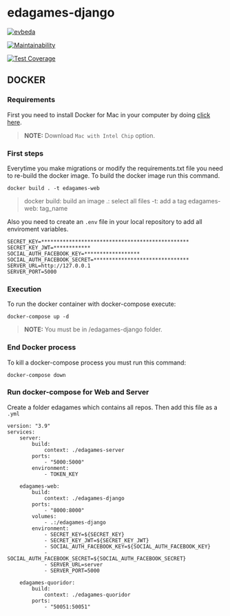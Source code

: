 # edagames-django

[![evbeda](https://circleci.com/gh/evbeda/edagames-client.svg?style=shield&circle-token=e93c0f1353243455610bd2f48cf8fb877626c4eb)](https://circleci.com/gh/evbeda/edagames-django)

[![Maintainability](https://api.codeclimate.com/v1/badges/40a2e96df1f2056ea2c4/maintainability)](https://codeclimate.com/github/evbeda/edagames-django/maintainability)

[![Test Coverage](https://api.codeclimate.com/v1/badges/40a2e96df1f2056ea2c4/test_coverage)](https://codeclimate.com/github/evbeda/edagames-django/test_coverage)

## DOCKER
### Requirements
First you need to install Docker for Mac in your computer by doing [click here](https://www.docker.com/products/docker-desktop).
> **NOTE:** Download `Mac with Intel Chip` option.

### First steps
Everytime you make migrations or modify the requirements.txt file you need to re-build the docker image.
To build the docker image run this command.
```
docker build . -t edagames-web
```
> docker build: build an image
> .: select all files
> -t: add a tag
> edagames-web: tag_name

Also you need to create an `.env` file in your local repository to add all enviroment variables.
```
SECRET_KEY=************************************************
SECRET_KEY_JWT=************
SOCIAL_AUTH_FACEBOOK_KEY=******************
SOCIAL_AUTH_FACEBOOK_SECRET=*******************************
SERVER_URL=http://127.0.0.1
SERVER_PORT=5000
```

### Execution
To run the docker container with docker-compose execute:
```
docker-compose up -d
```
> **NOTE:** You must be in /edagames-django folder.

### End Docker process
To kill a docker-compose process you must run this command:
```
docker-compose down
```

### Run docker-compose for Web and Server
Create a folder edagames which contains all repos.
Then add this file as a `.yml`
```
version: "3.9"
services:
    server:
        build: 
            context: ./edagames-server
        ports:
            - "5000:5000"
        environment: 
            - TOKEN_KEY

    edagames-web:
        build: 
            context: ./edagames-django
        ports:
            - "8000:8000"
        volumes: 
            - .:/edagames-django
        environment: 
            - SECRET_KEY=${SECRET_KEY}
            - SECRET_KEY_JWT=${SECRET_KEY_JWT}
            - SOCIAL_AUTH_FACEBOOK_KEY=${SOCIAL_AUTH_FACEBOOK_KEY}
            - SOCIAL_AUTH_FACEBOOK_SECRET=${SOCIAL_AUTH_FACEBOOK_SECRET}
            - SERVER_URL=server
            - SERVER_PORT=5000

    edagames-quoridor:
        build:
            context: ./edagames-quoridor
        ports:
            - "50051:50051"

```
